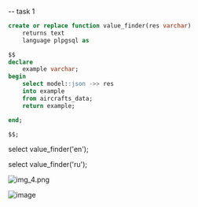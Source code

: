 -- task 1
```sql
create or replace function value_finder(res varchar)
    returns text
    language plpgsql as

$$
declare
    example varchar;
begin
    select model::json ->> res
    into example
    from aircrafts_data;
    return example;

end;

$$;
```
select value_finder('en');



select value_finder('ru');


![img_4.png](img_4.png)



![image](https://user-images.githubusercontent.com/122611919/225271312-7a416a47-2164-41ce-a128-5c668b0f0a7e.png)
